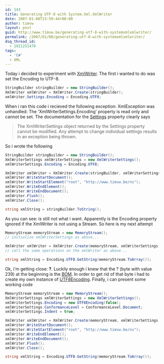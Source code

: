 ```yaml
---
id: 143
title: Generating UTF-8 with System.Xml.XmlWriter
date: 2007-01-08T23:59:44+00:00
author: timvw
layout: post
guid: http://www.timvw.be/generating-utf-8-with-systemxmlxmlwriter/
permalink: /2007/01/08/generating-utf-8-with-systemxmlxmlwriter/
dsq_thread_id:
  - 1921251479
tags:
  - 'C#'
  - XML
---
```

Today i decided to experiment with [XmlWriter](http://msdn2.microsoft.com/en-us/library/system.xml.xmlwriter.aspx). The first i wanted to do was set the Encoding to UTF-8.

```csharp
StringBuilder stringBuilder = new StringBuilder();
XmlWriter xmlWriter = XmlWriter.Create(stringBuilder);
xmlWriter.Settings.Encoding = Encoding.UTF8;
```

When i ran this code i recieved the following exception: XmlException was unhandled: The 'XmlWriterSettings.Encoding' property is read only and cannot be set. The documentation for the [Settings](http://msdn2.microsoft.com/en-us/library/system.xml.xmlwriter.settings.aspx) property clearly says

> <div>
>   The XmlWriterSettings object returned by the Settings property cannot be modified. Any attempt to change individual settings results in an exception being thrown.
> </div>

So i wrote the following

```csharp
StringBuilder stringBuilder = new StringBuilder();
XmlWriterSettings xmlWriterSettings = new XmlWriterSettings();
xmlWriterSettings.Encoding = Encoding.UTF8;

XmlWriter xmlWriter = XmlWriter.Create(stringBuilder, xmlWriterSettings);
xmlWriter.WriteStartDocument();
xmlWriter.WriteStartElement("root", "http://www.timvw.be/ns");
xmlWriter.WriteEndElement();
xmlWriter.WriteEndDocument();
xmlWriter.Flush();
xmlWriter.Close();

string xmlString = stringBuilder.ToString();
```

As you can see: **<?xml version="1.0" encoding="utf-16"?><root xmlns="http://www.timvw.be/ns" />** is still not what i want. Apparently is the Encoding property ignored if the XmlWriter is not using a Stream. So here is my next attempt

```csharp
MemoryStream memoryStream = new MemoryStream();
// initialize xmlWriterSettings as above...

XmlWriter xmlWriter = XmlWriter.Create(memoryStream, xmlWriterSettings);
// call the same operations on the xmlWriter as above...

string xmlString = Encoding.UTF8.GetString(memoryStream.ToArray());
```

Ok, i'm getting close: **?<?xml version="1.0" encoding="utf-8"?><root xmlns="http://www.timvw.be/ns" />**. Luckily enough i knew that the ? (byte with value 239) at the beginning is the [BOM](http://en.wikipedia.org/wiki/Byte_Order_Mark). In order to get rid of that byte i had to create my own instance of [UTF8Encoding](http://msdn2.microsoft.com/en-us/library/system.text.utf8encoding.aspx). Finally, i can present some working code

```csharp
MemoryStream memoryStream = new MemoryStream();
XmlWriterSettings xmlWriterSettings = new XmlWriterSettings();
xmlWriterSettings.Encoding = new UTF8Encoding(false);
xmlWriterSettings.ConformanceLevel = ConformanceLevel.Document;
xmlWriterSettings.Indent = true;

XmlWriter xmlWriter = XmlWriter.Create(memoryStream, xmlWriterSettings);
xmlWriter.WriteStartDocument();
xmlWriter.WriteStartElement("root", "http://www.timvw.be/ns");
xmlWriter.WriteEndElement();
xmlWriter.WriteEndDocument();
xmlWriter.Flush();
xmlWriter.Close();

string xmlString = Encoding.UTF8.GetString(memoryStream.ToArray());
```
